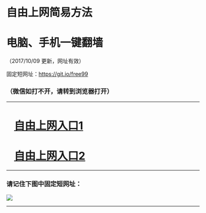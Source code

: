 ﻿# 自由上网简易方法

# 电脑、手机一键翻墙

（2017/10/09 更新，网址有效）

固定短网址：https://git.io/free99

### （微信如打不开，请转到浏览器打开）


***





# &nbsp;&nbsp; <a href="http://ft1740824888.fwq-tz-1001.info/fwqtz01.html?t=100900122153 " target="_blank">自由上网入口1</a>
# &nbsp;&nbsp; <a href="http://ft294121331.fwq-tz-1002.info/fwqtz02.html?t=10090014206 " target="_blank">自由上网入口2</a>
***

### 请记住下图中固定短网址：

<img src="https://s3-us-west-2.amazonaws.com/fwq-1001/yjfq-20170905okok.png" /> 


***

